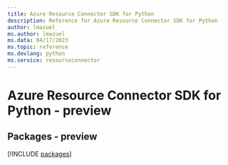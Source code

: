 ```yaml
---
title: Azure Resource Connector SDK for Python
description: Reference for Azure Resource Connector SDK for Python
author: lmazuel
ms.author: lmazuel
ms.data: 04/17/2023
ms.topic: reference
ms.devlang: python
ms.service: resourceconnector
---
```

# Azure Resource Connector SDK for Python - preview
## Packages - preview
[!INCLUDE [packages](resource-connector-index.md)]